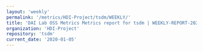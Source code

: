 ```yaml
---
layout: 'weekly'
permalink: '/metrics/HDI-Project/tsdm/WEEKLY/'
title: 'DAI Lab OSS Metrics Metrics report for tsdm | WEEKLY-REPORT-2020-01-05'
organization: 'HDI-Project'
repository: 'tsdm'
current_date: '2020-01-05'
---
```

